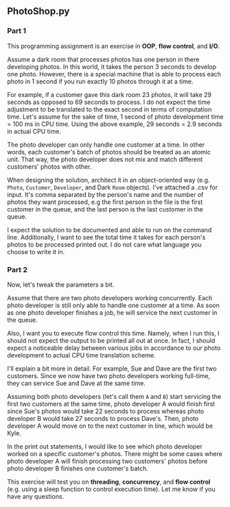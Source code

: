 ## PhotoShop.py

### Part 1

This programming assignment is an exercise in
__OOP__, __flow control__, and __I/O__.

Assume a dark room that processes photos has one person in there developing
photos. In this world, it takes the person 3 seconds to develop one photo.
However, there is a special machine that is able to process each photo in 1
second if you run exactly 10 photos through it at a time.

For example, if a customer gave this dark room 23 photos,
it will take 29 seconds as opposed to 69 seconds to process.
I do not expect the time adjustment to be translated to
the exact second in terms of computation time. Let's assume for the sake of
time, 1 second of photo development time = 100 ms in CPU time. Using the above
example, 29 seconds = 2.9 seconds in actual CPU time.

The photo developer can only handle one customer at a time. In other words,
each customer's batch of photos should be treated as an atomic unit. That way,
the photo developer does not mix and match different customers' photos with
other.

When designing the solution, architect it in an object-oriented way
(e.g. `Photo`, `Customer`, `Developer`, and Dark `Room` objects).
I've attached a .csv for input. It's comma separated by the person's
name and the number of photos they want
processed, e.g the first person in the file is the first
customer in the queue, and the last person is the last customer in the queue.

I expect the solution to be documented and able to run on the command line.
Additionally, I want to see the total time it takes for each person's
photos to be processed printed out. I do not care what language you
choose to write it in.

### Part 2

Now, let's tweak the parameters a bit.

Assume that there are two photo developers working concurrently. Each photo
developer is still only able to handle one customer at a time. As soon as one
photo developer finishes a job, he will service the next customer in the
queue.

Also, I want you to execute flow control this time. Namely, when I run this, I
should not expect the output to be printed all out at once. In fact, I should
expect a noticeable delay between various jobs in accordance to our photo
development to actual CPU time translation scheme.

I'll explain a bit more in detail. For example, Sue and Dave are the first two
customers. Since we now have two photo developers working full-time, they can
service Sue and Dave at the same time.

Assuming both photo developers (let's call them `A` and `B`) start servicing the
first two customers at the same time, photo developer A would finish first
since Sue's photos would take 22 seconds to process whereas photo developer B
would take 27 seconds to process Dave's. Then, photo developer A would move on
to the next customer in line, which would be Kyle.

In the print out statements, I would like to see which photo developer worked
on a specific customer's photos. There might be some cases where photo
developer A will finish processing two customers' photos before photo
developer B finishes one customer's batch.

This exercise will test you on __threading__, __concurrency__, and __flow control__
(e.g. using a sleep function to control execution time). Let me know if you have any
questions.
